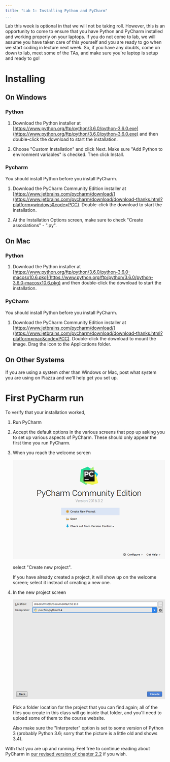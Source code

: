 ```yaml
---
title: "Lab 1: Installing Python and PyCharm"
...
```


Lab this week is optional in that we will not be taking roll.
However, this is an opportunity to come to ensure that you have Python and PyCharm installed and working properly on your laptops. 
If you do not come to lab, we will assume you have taken care of this yourself and you are ready to go when we start coding in lecture next week. 
So, if you have any doubts, come on down to lab, meet some of the TAs, and make sure you're laptop is setup and ready to go!


# Installing

## On Windows

### Python

1.  Download the Python installer at
    [https://www.python.org/ftp/python/3.6.0/python-3.6.0.exe](https://www.python.org/ftp/python/3.6.0/python-3.6.0.exe)
    and then double-click the download to start the installation.

2.  Choose "Custom Installation" and click Next.
    Make sure "Add Python to environment variables" is checked. Then click Install.

### Pycharm

You should install Python before you install PyCharm.

1.  Download the PyCharm Community Edition installer at
    [https://www.jetbrains.com/pycharm/download/](https://www.jetbrains.com/pycharm/download/download-thanks.html?platform=windows&code=PCC).
    Double-click the download to start the installation.

2.  At the Installation Options screen, make sure to check "Create associations" - ".py".

## On Mac

### Python

1.  Download the Python installer at
    [https://www.python.org/ftp/python/3.6.0/python-3.6.0-macosx10.6.pkg](https://www.python.org/ftp/python/3.6.0/python-3.6.0-macosx10.6.pkg)
    and then double-click the download to start the installation.

### PyCharm

You should install Python before you install PyCharm.

1.  Download the PyCharm Community Edition installer at
    [https://www.jetbrains.com/pycharm/download/](https://www.jetbrains.com/pycharm/download/download-thanks.html?platform=mac&code=PCC).
    Double-click the download to mount the image.
    Drag the icon to the Applications folder.

## On Other Systems

If you are using a system other than Windows or Mac, post what system you are using on Piazza
and we'll help get you set up.


# First PyCharm run

To verify that your installation worked,

1. Run PyCharm

2. Accept the default options in the various screens that pop up asking you to set up various aspects of PyCharm.
    These should only appear the first time you run PyCharm.

3.  When you reach the welcome screen

    ![Pycharm welcome screen](files/pycharm-splash.png)
    
    select "Create new project".
    
    If you have already created a project, it will show up on the welcome screen; select it instead of creating a new one.
    
4.  In the new project screen
    
    ![Pycharm new project screen](files/pycharm-new.png)
    
    Pick a folder location for the project that you can find again;
    all of the files you create in this class will go inside that folder,
    and you'll need to upload some of them to the course website.
    
    Also make sure the "Interpreter" option is set to some version of Python 3 (probably Python 3.6; sorry that the picture is a little old and shows 3.4).

With that you are up and running.
Feel free to continue reading about PyCharm in [our revised version of chapter 2.2](revised2.2.html) if you wish.
    
    
